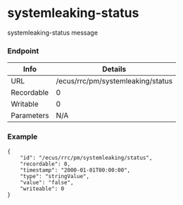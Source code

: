 # systemleaking-status

systemleaking-status message


### Endpoint

| Info  | Details |
| ------------- | ------------- |
| URL   | /ecus/rrc/pm/systemleaking/status   |
| Recordable   | 0   |
| Writable   | 0   |
| Parameters  | N/A  |

### Example
```
{
    "id": "/ecus/rrc/pm/systemleaking/status",
    "recordable": 0,
    "timestamp": "2000-01-01T00:00:00",
    "type": "stringValue",
    "value": "false",
    "writeable": 0
}
```
